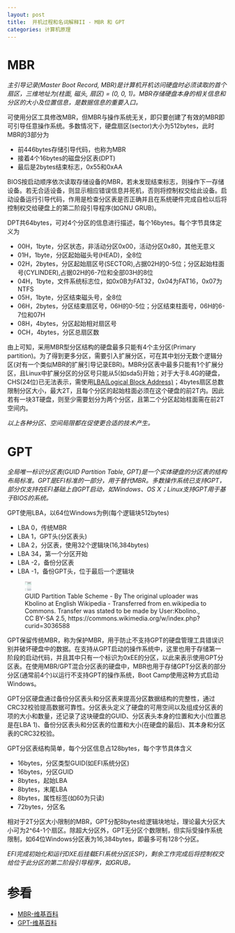 ```yaml
---
layout: post
title:  开机过程和名词解释II - MBR 和 GPT
categories: 计算机原理
---
```


# MBR
*主引导记录(Master Boot Record, MBR)是计算机开机访问硬盘时必须读取的首个扇区，三维地址为(柱面, 磁头, 扇区) = (0, 0, 1)。MBR存储硬盘本身的相关信息和分区的大小及位置信息，是数据信息的重要入口。*

可使用分区工具修改MBR，但MBR与操作系统无关，即只要创建了有效的MBR即可引导任意操作系统。多数情况下，硬盘扇区(sector)大小为512bytes，此时MBR的3部分为

+ 前446bytes存储引导代码，也称为MBR
+ 接着4个16bytes的磁盘分区表(DPT)
+ 最后是2bytes结束标志，0x55和0xAA

BIOS按启动顺序依次读取存储设备的MBR，若未发现结束标志，则操作下一存储设备。若无合适设备，则显示相应错误信息并死机，否则将控制权交给此设备。启动设备运行引导代码，作用是检查分区表是否正确并且在系统硬件完成自检以后将控制权交给硬盘上的第二阶段引导程序(如GNU GRUB)。

DPT共64bytes，可对4个分区的信息进行描述，每个16bytes。每个字节具体定义为

+ 00H，1byte，分区状态，非活动分区0x00，活动分区0x80，其他无意义
+ 01H，1byte，分区起始磁头号(HEAD)，全8位
+ 02H，2bytes，分区起始扇区号(SECTOR),占据02H的0-5位；分区起始柱面号(CYLINDER),占据02H的6-7位和全部03H的8位
+ 04H，1byte，文件系统标志位，如0x0B为FAT32，0x04为FAT16，0x07为NTFS
+ 05H，1byte，分区结束磁头号，全8位
+ 06H，2bytes，分区结束扇区号，06H的0-5位；分区结束柱面号，06H的6-7位和07H
+ 08H，4bytes，分区起始相对扇区号
+ 0CH，4bytes，分区总扇区数

由上可知，采用MBR型分区结构的硬盘最多只能有4个主分区(Primary partition)。为了得到更多分区，需要引入扩展分区，可在其中划分无数个逻辑分区(对有一个类似MBR的扩展引导记录EBR)。MBR分区表中最多只能有1个扩展分区，且Linux中扩展分区的分区号只能从5(如sda5)开始；对于大于8.4G的硬盘，CHS(24位)已无法表示，需使用[LBA(Logical Block Address)][lba]；4bytes扇区总数限制分区大小，最大2T，且每个分区的起始柱面必须在这个硬盘的前2T内。因此若有一块3T硬盘，则至少需要划分为两个分区，且第二个分区起始柱面需在前2T空间内。

*以上各种分区、空间局限都在促使更合适的技术产生。*

# GPT
*全局唯一标识分区表(GUID Partition Table, GPT)是一个实体硬盘的分区表的结构布局标准。GPT是EFI标准的一部分，用于替代MBR。多数操作系统已支持GPT，部分仅支持在EFI基础上自GPT启动，如Windows、OS X；Linux支持GPT用于基于BIOS的系统。*

GPT使用LBA，以64位Windows为例(每个逻辑块512bytes)

+ LBA 0，传统MBR
+ LBA 1，GPT头(分区表头)
+ LBA 2，分区表，使用32个逻辑块(16,384bytes)
+ LBA 34，第一个分区开始
+ LBA -2，备份分区表
+ LBA -1，备份GPT头，位于最后一个逻辑块

<figure>
  <a href="/assets/GUID_Partition_Table_Scheme.svg" class="progressive replace" data-trigger="default" data-alt="GUID Partition Table Scheme" style="width: 400px; height: 550px;">
    <img src="/assets/GUID_Partition_Table_Scheme_preview.jpg" alt="GUID Partition Table Scheme" class="progressive__img progressive__img--thumbnail">
  </a>
  <figcaption>GUID Partition Table Scheme - By The original uploader was Kbolino at English Wikipedia - Transferred from en.wikipedia to Commons. Transfer was stated to be made by User:Kbolino., CC BY-SA 2.5, https://commons.wikimedia.org/w/index.php?curid=3036588</figcaption>
</figure>

GPT保留传统MBR，称为保护MBR，用于防止不支持GPT的硬盘管理工具错误识别并破坏硬盘中的数据。在支持从GPT启动的操作系统中，这里也用于存储第一阶段的启动代码，并且其中只有一个标识为0xEE的分区，以此来表示使用GPT分区表。在使用MBR/GPT混合分区表的硬盘中，MBR也用于存储GPT分区表的部分分区(通常前4个)以运行不支持GPT的操作系统，Boot Camp使用这种方式启动Windows。

GPT分区硬盘通过备份分区表头和分区表来提高分区数据结构的完整性，通过CRC32校验提高数据可靠性。分区表头定义了硬盘的可用空间以及组成分区表的项的大小和数量，还记录了这块硬盘的GUID、分区表头本身的位置和大小(位置总是在LBA 1)、备份分区表头和分区表的位置和大小(在硬盘的最后)、其本身和分区表的CRC32校验。

GPT分区表结构简单，每个分区信息占128bytes，每个字节具体含义

+ 16bytes，分区类型GUID(如EFI系统分区)
+ 16bytes，分区GUID
+ 8bytes，起始LBA
+ 8bytes，末尾LBA
+ 8bytes，属性标签(如60为只读)
+ 72bytes，分区名

相对于2T分区大小限制的MBR，GPT分配8bytes给逻辑块地址，理论最大分区大小可为2^64-1个扇区。除超大分区外，GPT无分区个数限制，但实际受操作系统限制，如64位Windows分区表为16,384bytes，即最多可有128个分区。

*EFI完成初始化和运行DXE后挂载EFI系统分区(ESP)，剩余工作完成后将控制权交给位于此分区的第二阶段引导程序，如GRUB。*

# 参看
+ [MBR-维基百科](http://zh.wikipedia.org/wiki/%E4%B8%BB%E5%BC%95%E5%AF%BC%E8%AE%B0%E5%BD%95 "主引导记录")
+ [GPT-维基百科](http://zh.wikipedia.org/wiki/%E5%85%A8%E5%B1%80%E5%94%AF%E4%B8%80%E6%A8%99%E8%AD%98%E5%88%86%E5%8D%80%E8%A1%A8 "全局唯一标识分区表")

[lba]: http://zh.wikipedia.org/wiki/%E9%82%8F%E8%BC%AF%E5%8D%80%E5%A1%8A%E4%BD%8D%E5%9D%80 "逻辑区块地址"
